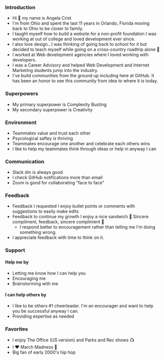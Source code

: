 ### Introduction

- Hi :wave: my name is Angela Crist
- I'm from Ohio and spent the last 11 years in Orlando, Florida moving back to Ohio to be closer to family. 
- I taught myself how to build a website for a non-profit foundation I was working at out of college and loved development ever since. 
- I also love design...I was thinking of going back to school for it but decided to teach myself while going on a cross-country roadtrip alone 🙂
- I worked at Web development agencies where I loved working with developers. 
- I was a Career Advisory and helped Web Development and Internet Marketing students jump into the industry.
- I've build communities from the ground up including here at GitHub. It has been an honor to see this community from idea to where it is today.

### Superpowers
- My primary superpower is Complexity Busting
- My secondary superpower is Creativity

### Environment

- Teammates value and trust each other 
- Psycological saftey is thriving 
- Teammates encourage one another and celebrate each others wins
- I like to help my teammates think through ideas or help in anyway I can

### Communication

- Slack dm is always good
- I check GitHub notifications more than email 
- Zoom is good for collaborating "face to face"


### Feedback

- Feedback I requested I enjoy bullet points or comments with suggestions to easily make edits
- Feedback to continue my growth I enjoy a nice sandwich 🙂 Sincere compliment, feedback, sincere compliment 🙂 
  - I respond better to encouragement rather than telling me I'm doing something wrong. 
- I appreciate feedback with time to think on it.


### Support 

#### Help me by
- Letting me know how I can help you 
- Encouraging me
- Brainstorming with me

#### I can help others by
- I like to be others #1 cheerleader. I'm an encourager and want to help you be successful anyway I can. 
- Providing expertise as needed


### Favorites
- I enjoy The Office (US version) and Parks and Rec shows 📺
- I ❤️ March Madness 🏀
- Big fan of early 2000's hip hop 
